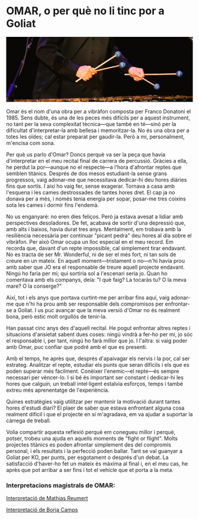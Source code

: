 # OMAR, o per què no li tinc por a Goliat

![Vibràfon](../imatges/OMAR_imatge.jpg)

Omar és el nom d'una obra per a vibràfon composta per Franco Donatoni el 1985. Sens dubte, és una de les peces més difícils per a aquest instrument, no tant per la seva complexitat tècnica—que també en té—sinó per la dificultat d'interpretar-la amb bellesa i memoritzar-la. No és una obra per a totes les oïdes; cal estar preparat per gaudir-la. Però a mi, personalment, m'encisa com sona.

Per què us parlo d'Omar? Doncs perquè va ser la peça que havia d'interpretar en el meu recital final de carrera de percussió. Gràcies a ella, he perdut la por—aunque no el respecte—a l'hora d'afrontar reptes que semblen titànics. Després de dos mesos estudiant-la sense grans progressos, vaig adonar-me que necessitava dedicar-hi deu hores diàries fins que sortís. I així ho vaig fer, sense exagerar. Tornava a casa amb l'esquena i les cames destrossades de tantes hores dret. El cap ja no donava per a més, i només tenia energia per sopar, posar-me tres coixins sota les cames i dormir fins l'endemà.

No us enganyaré: no eren dies feliços. Però ja estava avesat a lidiar amb perspectives desoladores. De fet, acabava de sortir d'una depressió que, amb alts i baixos, havia durat tres anys. Mentalment, em trobava amb la resiliència necessària per continuar "picant pedra" deu hores al dia sobre el vibràfon. Per això Omar ocupa un lloc especial en el meu record. Em recorda que, davant d'un repte impossible, cal simplement tirar endavant. No es tracta de ser Mr. Wonderful, ni de ser el més fort, ni tan sols de creure en un mateix. En aquell moment—tristament o no—n'hi havia prou amb saber que JO era el responsable de treure aquell projecte endavant. Ningú ho faria per mi; qui sortiria sol a l'escenari seria jo. Quan ho comentava amb els companys, deia: "I què faig? La tocaràs tu? O la meva mare? O la conserge?"

Així, tot i els anys que portava curtint-me per arribar fins aquí, vaig adonar-me que n'hi ha prou amb ser responsable dels compromisos per enfrontar-se a Goliat. I us puc avançar que la meva versió d'Omar no és realment bona, però estic molt orgullós de tenir-la.

Han passat cinc anys des d'aquell recital. He pogut enfrontar altres reptes i situacions d'ansietat sabent dues coses: ningú vindrà a fer-ho per mi, jo sóc el responsable i, per tant, ningú ho farà millor que jo. I l'altra: si vaig poder amb Omar, puc confiar que podré amb el que es presenti.

Amb el temps, he après que, després d'apaivagar els nervis i la por, cal ser estrateg. Analitzar el repte, estudiar els punts que seran difícils i els que es poden superar més fàcilment. Conèixer l'enemic—el repte—és sempre necessari per vèncer-lo. I si bé és important ser constant i dedicar-hi les hores que calguin, un treball intel·ligent estalvia esforços, temps i també extreu més aprenentatge de l'experiència.

Quines estratègies vaig utilitzar per mantenir la motivació durant tantes hores d'estudi diari? El plaer de saber que estava enfrontant alguna cosa realment difícil i que el projecte en si m'agradava, em va ajudar a suportar la càrrega de treball.

Volia compartir aquesta reflexió perquè em conegueu millor i perquè, potser, trobeu una ajuda en aquells moments de "fight or flight". Molts projectes titànics es poden afrontar simplement des del compromís personal, i els resultats i la perfecció poden ballar. Tant se val guanyar a Goliat per KO, per punts, per esgotament o després d'un debat. La satisfacció d'haver-ho fet un mateix és màxima al final i, en el meu cas, he après que pot arribar a ser fins i tot el vehicle que et porta a la meta.


### Interpretacions magistrals de OMAR:

[Interpretació de Mathias Reumert](https://www.youtube.com/watch?v=3gH-1A9l9uQ)

[Interpretació de Borja Camps](https://www.youtube.com/watch?v=ZjmgMz0rtPc)
